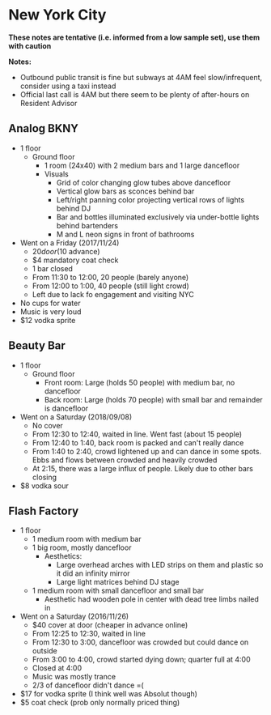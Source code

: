# New York City
**These notes are tentative (i.e. informed from a low sample set), use them with caution**

**Notes:**

- Outbound public transit is fine but subways at 4AM feel slow/infrequent, consider using a taxi instead
- Official last call is 4AM but there seem to be plenty of after-hours on Resident Advisor

## Analog BKNY
- 1 floor
    - Ground floor
        - 1 room (24x40) with 2 medium bars and 1 large dancefloor
        - Visuals
            - Grid of color changing glow tubes above dancefloor
            - Vertical glow bars as sconces behind bar
            - Left/right panning color projecting vertical rows of lights behind DJ
            - Bar and bottles illuminated exclusively via under-bottle lights behind bartenders
            - M and L neon signs in front of bathrooms
- Went on a Friday (2017/11/24)
    - $20 door ($10 advance)
    - $4 mandatory coat check
    - 1 bar closed
    - From 11:30 to 12:00, 20 people (barely anyone)
    - From 12:00 to 1:00, 40 people (still light crowd)
    - Left due to lack fo engagement and visiting NYC
- No cups for water
- Music is very loud
- $12 vodka sprite

## Beauty Bar
- 1 floor
    - Ground floor
        - Front room: Large (holds 50 people) with medium bar, no dancefloor
        - Back room: Large (holds 70 people) with small bar and remainder is dancefloor
- Went on a Saturday (2018/09/08)
    - No cover
    - From 12:30 to 12:40, waited in line. Went fast (about 15 people)
    - From 12:40 to 1:40, back room is packed and can't really dance
    - From 1:40 to 2:40, crowd lightened up and can dance in some spots. Ebbs and flows between crowded and heavily crowded
    - At 2:15, there was a large influx of people. Likely due to other bars closing
- $8 vodka sour

## Flash Factory
- 1 floor
    - 1 medium room with medium bar
    - 1 big room, mostly dancefloor
        - Aesthetics:
            - Large overhead arches with LED strips on them and plastic so it did an infinity mirror
            - Large light matrices behind DJ stage
    - 1 medium room with small dancefloor and small bar
        - Aesthetic had wooden pole in center with dead tree limbs nailed in
- Went on a Saturday (2016/11/26)
    - $40 cover at door (cheaper in advance online)
    - From 12:25 to 12:30, waited in line
    - From 12:30 to 3:00, dancefloor was crowded but could dance on outside
    - From 3:00 to 4:00, crowd started dying down; quarter full at 4:00
    - Closed at 4:00
    - Music was mostly trance
    - 2/3 of dancefloor didn't dance =(
- $17 for vodka sprite (I think well was Absolut though)
- $5 coat check (prob only normally priced thing)
